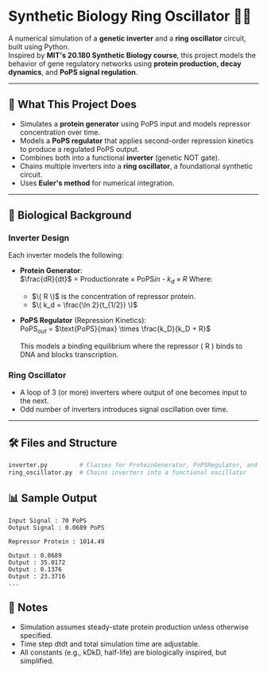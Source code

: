 # Synthetic Biology Ring Oscillator 🧬🔁

A numerical simulation of a **genetic inverter** and a **ring oscillator** circuit, built using Python.  
Inspired by **MIT's 20.180 Synthetic Biology course**, this project models the behavior of gene regulatory networks using **protein production, decay dynamics**, and **PoPS signal regulation**.


---

## 🧠 What This Project Does

- Simulates a **protein generator** using PoPS input and models repressor concentration over time.
- Models a **PoPS regulator** that applies second-order repression kinetics to produce a regulated PoPS output.
- Combines both into a functional **inverter** (genetic NOT gate).
- Chains multiple inverters into a **ring oscillator**, a foundational synthetic circuit.
- Uses **Euler's method** for numerical integration.

---

## 📐 Biological Background

### Inverter Design

Each inverter models the following:

- **Protein Generator**:  
  $\frac{dR}{dt}$ = $\text{Productionrate} \times \text{PoPS}{in}$ - $k_d \times R$
  Where:
  - $\( R \)$ is the concentration of repressor protein.
  - $\( k_d = \frac{\ln 2}{t_{1/2}} \)$

- **PoPS Regulator** (Repression Kinetics):  
  $\text{PoPS}_{out}$ = $\text{PoPS}{max} \times \frac{k_D}{k_D + R}$

  This models a binding equilibrium where the repressor \( R \) binds to DNA and blocks transcription.

### Ring Oscillator

- A loop of 3 (or more) inverters where output of one becomes input to the next.
- Odd number of inverters introduces signal oscillation over time.

---

## 🛠️ Files and Structure

```bash
inverter.py         # Classes for ProteinGenerator, PoPSRegulator, and Inverter
ring_oscillator.py  # Chains inverters into a functional oscillator
```

## 📊 Sample Output
```
Input Signal : 70 PoPS
Output Signal : 0.0689 PoPS

Repressor Protein : 1014.49

Output : 0.0689
Output : 35.0172
Output : 0.1376
Output : 23.3716
...
```


## 📌 Notes

- Simulation assumes steady-state protein production unless otherwise specified.
- Time step dtdt and total simulation time are adjustable.
- All constants (e.g., kDkD​, half-life) are biologically inspired, but simplified.


